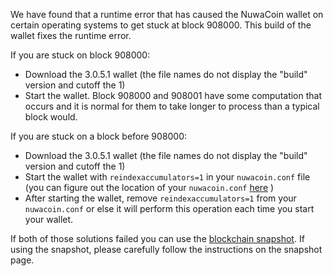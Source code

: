 We have found that a runtime error that has caused the NuwaCoin wallet on certain operating systems to get stuck at block 908000. This build of the wallet fixes the runtime error.

If you are stuck on block 908000:
- Download the 3.0.5.1 wallet (the file names do not display the "build" version and cutoff the 1)
- Start the wallet. Block 908000 and 908001 have some computation that occurs and it is normal for them to take longer to process than a typical block would.

If you are stuck on a block before 908000:
- Download the 3.0.5.1 wallet (the file names do not display the "build" version and cutoff the 1)
- Start the wallet with `reindexaccumulators=1` in your `nuwacoin.conf` file (you can figure out the location of your `nuwacoin.conf` [here](https://nuwacoin.freshdesk.com/support/solutions/articles/30000004664-where-are-my-wallet-dat-blockchain-and-configuration-conf-files-located-) )
- After starting the wallet, remove `reindexaccumulators=1` from your `nuwacoin.conf` or else it will perform this operation each time you start your wallet.

If both of those solutions failed you can use the [blockchain snapshot](http://178.254.23.111/~pub/NuwaCoin/Daily-Snapshots-Html/NuwaCoin-Daily-Snapshots.html). If using the snapshot, please carefully follow the instructions on the snapshot page.
